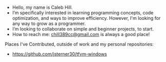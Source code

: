 - Hello, my name is Caleb Hill.
- I’m specifically interested in learning programming concepts, code optimization, and ways to improve efficiency. However, I'm looking for any way to grow as a programmer. 
- I’m looking to collaborate on simple and beginner projects, to start. 
- How to reach me: chill389cc@gmail.com is always a good place!
<!---- <a href="https://github.com/chill389cc/chill389cc/blob/main/R%C3%A9sum%C3%A9.pdf">Resume</a>--->
<!---
chill389cc/chill389cc is a ✨ special ✨ repository because its `README.md` (this file) appears on your GitHub profile.
You can click the Preview link to take a look at your changes.
--->

Places I've Contributed, outside of work and my personal repositories:
- https://github.com/jsterner30/tfvm-windows
